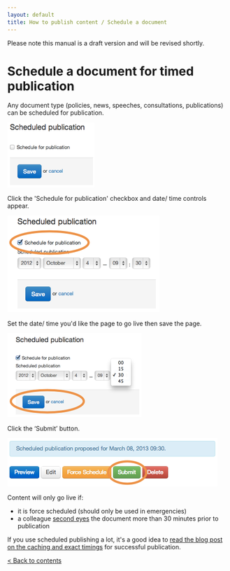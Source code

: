 ```yaml
---
layout: default
title: How to publish content / Schedule a document
---
```


Please note this manual is a draft version and will be revised shortly.

# Schedule a document for timed publication

Any document type (policies, news, speeches, consultations, publications) can be scheduled for publication. 

![Scheduled publishing 1](scheduled-publishing-1.png)

Click the 'Schedule for publication' checkbox and date/ time controls appear.

![Scheduled publishing 2](scheduled-publishing-2.png)

Set the date/ time you'd like the page to go live then save the page.

![Scheduled publishing 3](scheduled-publishing-3.png)

Click the ‘Submit’ button.

![Scheduled publishing 4](scheduled-publishing-4.png)

Content will only go live if:
	
* it is force scheduled (should only be used in emergencies)
* a colleague [second eyes](http://alphagov.github.io/inside-government-admin-guide/workflow-content/second-pair-of-eyes.html) the document more than 30 minutes prior to publication


If you use scheduled publishing a lot, it's a good idea to [read the blog post on the caching and exact timings](https://insidegovuk.blog.gov.uk/2013/07/12/caches-scheduled-publishing-and-consultations/) for successful publication.

[< Back to contents](http://alphagov.github.io/inside-government-admin-guide/)
